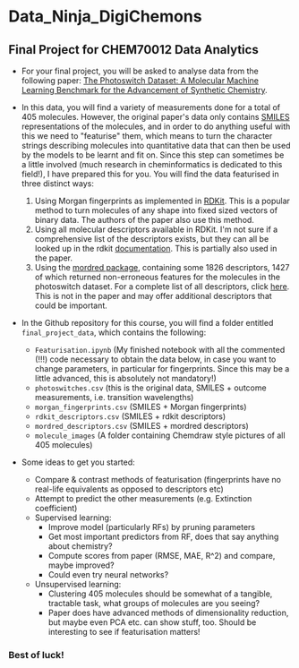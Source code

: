 # Data_Ninja_DigiChemons 

## Final Project for CHEM70012 Data Analytics

- For your final project, you will be asked to analyse data from the following paper: [The Photoswitch Dataset: A Molecular Machine Learning Benchmark for the Advancement of Synthetic Chemistry](https://arxiv.org/abs/2008.03226). 

- In this data, you will find a variety of measurements done for a total of 405 molecules. However, the original paper's data only contains [SMILES](https://en.wikipedia.org/wiki/Simplified_molecular-input_line-entry_system) representations of the molecules, and in order to do anything useful with this we need to "featurise" them, which means to turn the character strings describing molecules into quantitative data that can then be used by the models to be learnt and fit on. Since this step can sometimes be a little involved (much research in cheminformatics is dedicated to this field!), I have prepared this for you. You will find the data featurised in three distinct ways:

    1. Using Morgan fingerprints as implemented in [RDKit](https://www.rdkit.org/docs/GettingStartedInPython.html#morgan-fingerprints-circular-fingerprints). This is a popular method to turn molecules of any shape into fixed sized vectors of binary data. The authors of the paper also use this method. 
    2. Using all molecular descriptors available in RDKit. I'm not sure if a comprehensive list of the descriptors exists, but they can all be looked up in the rdkit [documentation](https://www.rdkit.org/docs/source/rdkit.Chem.html). This is partially also used in the paper.
    3. Using the [mordred package](https://jcheminf.biomedcentral.com/articles/10.1186/s13321-018-0258-y), containing some 1826 descriptors, 1427 of which returned non-erroneous features for the molecules in the photoswitch dataset. For a complete list of all descriptors, click [here](https://mordred-descriptor.github.io/documentation/master/descriptors.html). This is not in the paper and may offer additional descriptors that could be important.


- In the Github repository for this course, you will find a folder entitled `final_project_data`, which contains the following: 
    * `Featurisation.ipynb` (My finished notebook with all the commented (!!!) code necessary to obtain the data below, in case you want to change parameters, in particular for fingerprints. Since this may be a little advanced, this is absolutely not mandatory!)
    * `photoswitches.csv` (this is the original data, SMILES + outcome measurements, i.e. transition wavelengths)
    * `morgan_fingerprints.csv` (SMILES + Morgan fingerprints)
    * `rdkit_descriptors.csv` (SMILES + rdkit descriptors)
    * `mordred_descriptors.csv` (SMILES + mordred descriptors)
    * `molecule_images` (A folder containing Chemdraw style pictures of all 405 molecules)


- Some ideas to get you started: 
    * Compare & contrast methods of featurisation (fingerprints have no real-life equivalents as opposed to descriptors etc)
    * Attempt to predict the other measurements (e.g. Extinction coefficient)
    * Supervised learning:
        * Improve model (particularly RFs) by pruning parameters 
        * Get most important predictors from RF, does that say anything about chemistry?
        * Compute scores from paper (RMSE, MAE, R^2) and compare, maybe improved? 
        * Could even try neural networks? 
    * Unsupervised learning:
        * Clustering 405 molecules should be somewhat of a tangible, tractable task, what groups of molecules are you seeing?
        * Paper does have advanced methods of dimensionality reduction, but maybe even PCA etc. can show stuff, too. Should be interesting to see if featurisation matters!


### Best of luck!
